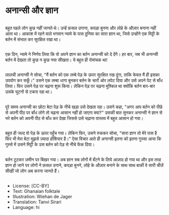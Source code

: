 # अनान्सी और ज्ञान

##
बहुत पहले लोग कुछ नहीं जानते थे। उन्हें फ़सल उगाना, कपड़ा बुनना और लोहे के औज़ार बनाना नहीं आता था। आकाश में रहने वाले भगवान न्यामे के पास दुनिया का सारा ज्ञान था, जिसे उन्होंने एक मिट्टी के बर्तन में संभाल कर सुरक्षित रखा था।

##
एक दिन, न्यामे ने निर्णय लिया कि वो अपने ज्ञान का बर्तन अनान्सी को दे देंगे। हर बार, जब भी अनान्सी बर्तन में देखता तो कुछ न कुछ नया सीखता। ये बहुत ही रोमांचक था!

##
लालची अनान्सी ने सोचा, "मैं बर्तन को एक लम्बे पेड़ के ऊपर सुरक्षित रख दूंगा, ताकि केवल मैं ही इसका उपयोग कर सकूँ।" उसने एक लम्बा धागा बुनकर बर्तन के चारों ओर लपेट दिया और उसे अपने पेट से बाँध लिया। फिर उसने पेड़ पर चढ़ना शुरू किया। लेकिन पेड़ पर चढ़ना मुश्किल था क्योंकि बर्तन बार-बार उसके घुटनों से टकरा रहा था।

##
पूरे समय अनान्सी का छोटा बेटा पेड़ के नीचे खड़ा उसे देखता रहा। उसने कहा, "अगर आप बर्तन को पीछे से अपनी पीठ पर बाँध लोगे तो चढ़ना आसान नहीं हो जाएगा क्या?" उसकी बात सुनकर अनान्सी ने ज्ञान से भरे बर्तन को अपनी पीठ से बाँध कर देखा जिससे उसे चढ़ाना वास्तव में बहुत आसान हो गया।

##
बहुत ही जल्द वो पेड़ के ऊपर पहुँच गया। लेकिन फिर, उसने रुककर सोचा, "सारा ज्ञान तो मेरे पास है फिर भी मेरा बेटा मुझसे ज़्यादा होशियार है।" ऐसा विचार आते ही अनान्सी इतना को इतना गुस्सा आया कि गुस्से में उसने मिट्टी के उस बर्तन को पेड़ से नीचे फेंक दिया।

##
बर्तन टूटकर ज़मीन पर बिखर गया। अब ज्ञान सब लोगों में बँटने के लिये आज़ाद हो गया था और इस तरह ज्ञान हो जाने पर लोगों ने फ़सल उगाने, कपड़ा बुनने, लोहे के औज़ार बनाने के साथ साथ बाकी वे सारी चीज़ें सीखीं जो लोग अब करना जानते हैं।

##
* License: [CC-BY]
* Text: Ghanaian folktale
* Illustration: Wiehan de Jager
* Translation: Tanvi Sirari
* Language: hi
